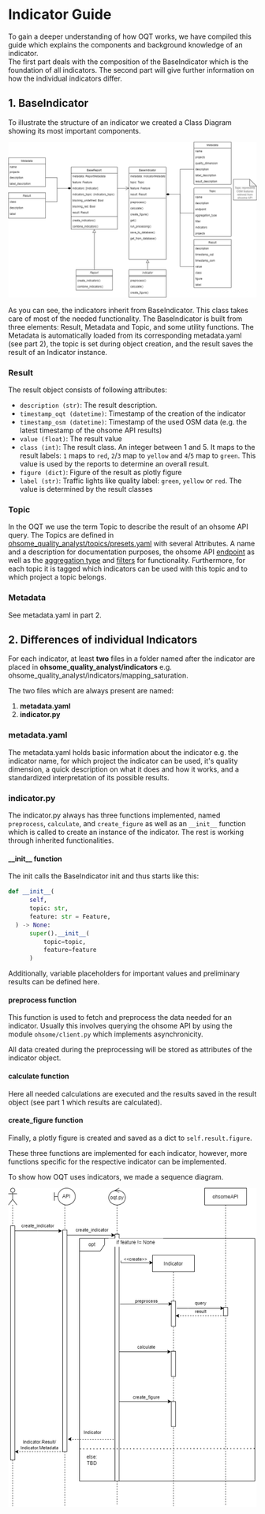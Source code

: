 # Indicator Guide

To gain a deeper understanding of how OQT works, we have compiled this guide which explains the components and background knowledge of an indicator.<br>
The first part deals with the composition of the BaseIndicator which is the foundation of all indicators. The second part will give further information on how the individual indicators differ.


## 1. BaseIndicator

To illustrate the structure of an indicator we created a Class Diagram showing its most important components. 

![UML class diagram of OQT](./img/UML-Class-Diagram_v0-15.png)

As you can see, the indicators inherit from BaseIndicator. This class takes care of most of the needed functionality. The BaseIndicator is built from three elements: Result, Metadata and Topic, and some utility functions. The Metadata is automatically loaded from its corresponding metadata.yaml (see part 2), the topic is set during object creation, and the result saves the result of an Indicator instance.


### Result

The result object consists of following attributes:

- `description (str)`: The result description.
- `timestamp_oqt (datetime)`: Timestamp of the creation of the indicator
- `timestamp_osm (datetime)`: Timestamp of the used OSM data (e.g. the latest timestamp of the ohsome API results)
- `value (float)`: The result value
- `class (int)`: The result class. An integer between 1 and 5. It maps to the result labels: `1` maps to `red`, `2`/`3` map to `yellow` and `4`/`5` map to `green`.  This value is used by the reports to determine an overall result.
- `figure (dict)`: Figure of the result as plotly figure
- `label (str)`: Traffic lights like quality label: `green`, `yellow` or `red`. The value is determined by the result classes

### Topic

In the OQT we use the term Topic to describe the result of an ohsome API query. The Topics are defined in [ohsome_quality_analyst/topics/presets.yaml](/ohsome_quality_analyst/topics/presets.yaml) with several Attributes. A name and a description for documentation purposes, the ohsome API [endpoint](https://docs.ohsome.org/ohsome-api/stable/endpoints.html) as well as the [aggregation type](https://docs.ohsome.org/ohsome-api/stable/endpoints.html#elements-aggregation) and [filters](https://docs.ohsome.org/ohsome-api/stable/filter.html) for functionality. Furthermore, for each topic it is tagged which indicators can be used with this topic and to which project a topic belongs.


### Metadata

See metadata.yaml in part 2.


## 2. Differences of individual Indicators

For each indicator, at least **two** files in a folder named after the indicator are placed in **ohsome_quality_analyst/indicators** e.g. ohsome_quality_analyst/indicators/mapping_saturation.

The two files which are always present are named:

1. **metadata.yaml**
2. **indicator.py**


### metadata.yaml

The metadata.yaml holds basic information about the indicator e.g. the indicator name, for which project the indicator can be used, it's quality dimension, a quick description on what it does and how it works, and a standardized interpretation of its possible results.


### indicator.py

The indicator.py always has three functions implemented, named `preprocess`, `calculate`, and `create_figure` as well as an `__init__` function which is called to create an instance of the indicator. The rest is working through inherited functionalities.


#### \_\_init\_\_ function

The init calls the BaseIndicator init and thus starts like this:
```python
def __init__(
      self,
      topic: str,
      feature: str = Feature,
  ) -> None:
      super().__init__(
          topic=topic, 
          feature=feature
      )
```

Additionally, variable placeholders for important values and preliminary results can be defined here.


#### preprocess function

This function is used to fetch and preprocess the data needed for an indicator. Usually this involves querying the ohsome API by using the module `ohsome/client.py` which implements asynchronicity.

All data created during the preprocessing will be stored as attributes of the indicator object.


#### calculate function

Here all needed calculations are executed and the results saved in the result object (see part 1 which results are calculated). 


#### create_figure function

Finally, a plotly figure is created and saved as a dict to `self.result.figure`.



These three functions are implemented for each indicator, however, more functions specific for the respective indicator can be implemented. 

To show how OQT uses indicators, we made a sequence diagram. 

![UML Sequence Diagram](img/UML-Sequence-Diagram_v0-15.png)

